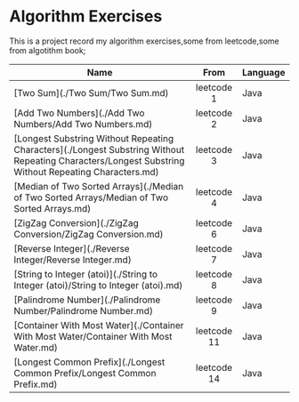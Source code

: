 # Algorithm Exercises

This is a project record my algorithm exercises,some from leetcode,some from algotithm book;


| Name	                   | From         | Language  |
| ---------------------  |:-------------:| ----------|
|[Two Sum](./Two Sum/Two Sum.md)| leetcode 1| Java    |
|[Add Two Numbers](./Add Two Numbers/Add Two Numbers.md)|leetcode 2|Java|
|[Longest Substring Without Repeating Characters](./Longest Substring Without Repeating Characters/Longest Substring Without Repeating Characters.md)|leetcode 3|Java|
|[Median of Two Sorted Arrays](./Median of Two Sorted Arrays/Median of Two Sorted Arrays.md)|leetcode 4|Java|
|[ZigZag Conversion](./ZigZag Conversion/ZigZag Conversion.md)|leetcode 6|Java|
|[Reverse Integer](./Reverse Integer/Reverse Integer.md)|leetcode 7|Java|
|[String to Integer (atoi)](./String to Integer (atoi)/String to Integer (atoi).md)|leetcode 8|Java|
|[Palindrome Number](./Palindrome Number/Palindrome Number.md)|leetcode 9|Java|
|[Container With Most Water](./Container With Most Water/Container With Most Water.md)|leetcode 11|Java|
|[Longest Common Prefix](./Longest Common Prefix/Longest Common Prefix.md)|leetcode 14|Java|

